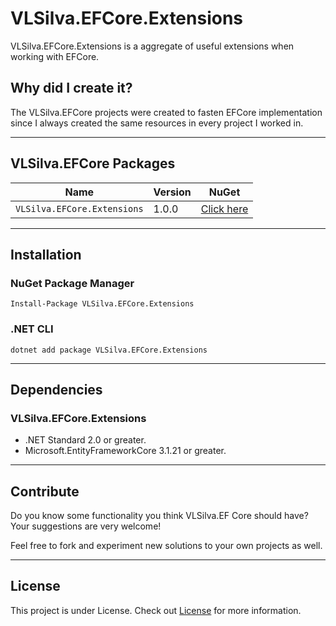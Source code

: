 # VLSilva.EFCore.Extensions

VLSilva.EFCore.Extensions is a aggregate of useful extensions when working with EFCore.

## Why did I create it?
The VLSilva.EFCore projects were created to fasten EFCore implementation since I always created the same resources in every project I worked in.

---

## VLSilva.EFCore Packages
| Name |  Version | NuGet |
| ------- | ----- | ----- |
| `VLSilva.EFCore.Extensions` | 1.0.0 | [Click here](https://www.nuget.org/packages/VLSilva.EFCore.Extensions) |

---

## Installation

### NuGet Package Manager
    Install-Package VLSilva.EFCore.Extensions

### .NET CLI
    dotnet add package VLSilva.EFCore.Extensions
    
---

## Dependencies

### VLSilva.EFCore.Extensions
- .NET Standard 2.0 or greater.
- Microsoft.EntityFrameworkCore 3.1.21 or greater.

---
 
## Contribute
Do you know some functionality you think VLSilva.EF Core should have? Your suggestions are very welcome!

Feel free to fork and experiment new solutions to your own projects as well.

---

## License

This project is under License. Check out [License](LICENSE) for more information.

